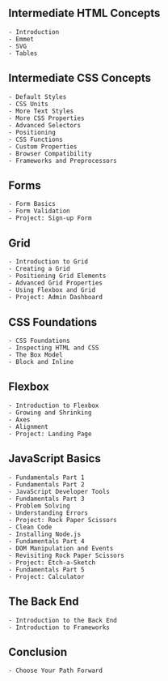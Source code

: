 ## Intermediate HTML Concepts
    - Introduction
    - Emmet
    - SVG
    - Tables

## Intermediate CSS Concepts
    - Default Styles
    - CSS Units
    - More Text Styles
    - More CSS Properties
    - Advanced Selectors
    - Positioning
    - CSS Functions
    - Custom Properties
    - Browser Compatibility
    - Frameworks and Preprocessors


## Forms
    - Form Basics
    - Form Validation
    - Project: Sign-up Form

## Grid
    - Introduction to Grid
    - Creating a Grid
    - Positioning Grid Elements
    - Advanced Grid Properties
    - Using Flexbox and Grid
    - Project: Admin Dashboard


## CSS Foundations
    - CSS Foundations
    - Inspecting HTML and CSS
    - The Box Model
    - Block and Inline

## Flexbox
    - Introduction to Flexbox
    - Growing and Shrinking
    - Axes
    - Alignment
    - Project: Landing Page

## JavaScript Basics
    - Fundamentals Part 1
    - Fundamentals Part 2
    - JavaScript Developer Tools
    - Fundamentals Part 3
    - Problem Solving
    - Understanding Errors
    - Project: Rock Paper Scissors
    - Clean Code
    - Installing Node.js
    - Fundamentals Part 4
    - DOM Manipulation and Events
    - Revisiting Rock Paper Scissors
    - Project: Etch-a-Sketch
    - Fundamentals Part 5
    - Project: Calculator

## The Back End
    - Introduction to the Back End
    - Introduction to Frameworks


## Conclusion
    - Choose Your Path Forward